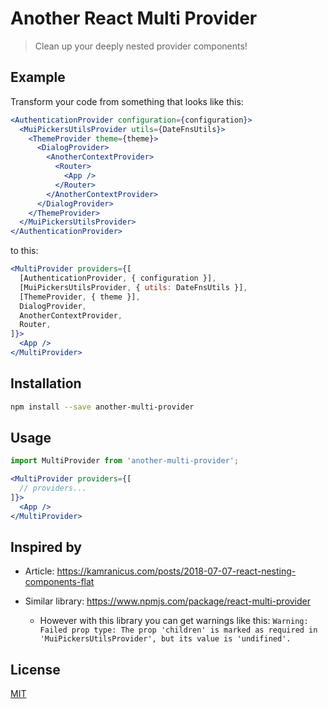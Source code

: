 # Another React Multi Provider

> Clean up your deeply nested provider components!


## Example

Transform your code from something that looks like this:

```jsx
<AuthenticationProvider configuration={configuration}>
  <MuiPickersUtilsProvider utils={DateFnsUtils}>
    <ThemeProvider theme={theme}>
      <DialogProvider>
        <AnotherContextProvider>
          <Router>
            <App />
          </Router>
        </AnotherContextProvider>
      </DialogProvider>
    </ThemeProvider>
  </MuiPickersUtilsProvider>
</AuthenticationProvider>
```

to this:

```jsx
<MultiProvider providers={[
  [AuthenticationProvider, { configuration }],
  [MuiPickersUtilsProvider, { utils: DateFnsUtils }],
  [ThemeProvider, { theme }],
  DialogProvider,
  AnotherContextProvider,
  Router,
]}>
  <App />
</MultiProvider>
```

## Installation

```bash
npm install --save another-multi-provider
```

## Usage

```jsx
import MultiProvider from 'another-multi-provider';

<MultiProvider providers={[
  // providers...
]}>
  <App />
</MultiProvider>
```

## Inspired by

- Article: https://kamranicus.com/posts/2018-07-07-react-nesting-components-flat

- Similar library: https://www.npmjs.com/package/react-multi-provider
    - However with this library you can get warnings like this: `Warning: Failed prop type: The prop 'children' is marked as required in 'MuiPickersUtilsProvider', but its value is 'undifined'.`

## License

[MIT](http://opensource.org/licenses/MIT)
